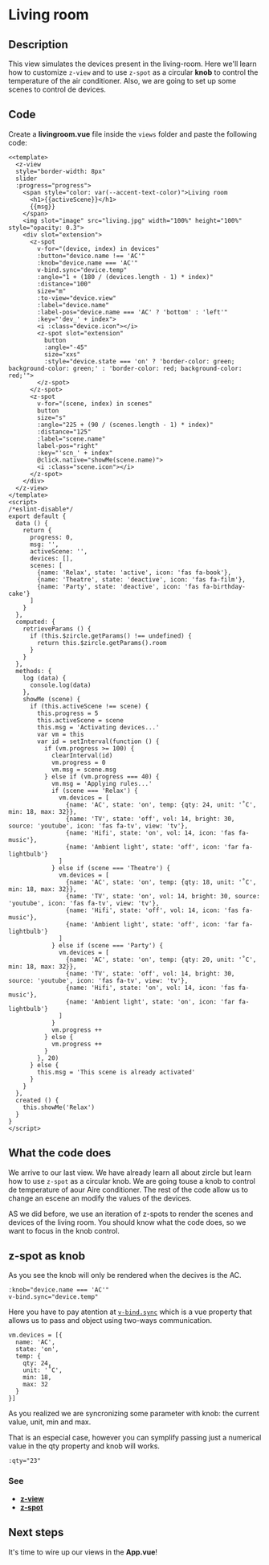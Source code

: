 # Living room

## Description
This view simulates the devices present in the living-room. Here we'll learn how to customize `z-view` and to use `z-spot` as a circular **knob** to control the temperature of the air conditioner. Also, we are going to set up some scenes to control de devices.

## Code
Create a **livingroom.vue** file inside the `views` folder and paste the following code:
```vue
<<template>
  <z-view
  style="border-width: 8px"
  slider
  :progress="progress">
    <span style="color: var(--accent-text-color)">Living room
      <h1>{{activeScene}}</h1>
      {{msg}}
    </span>
    <img slot="image" src="living.jpg" width="100%" height="100%" style="opacity: 0.3">
    <div slot="extension">
      <z-spot
        v-for="(device, index) in devices"
        :button="device.name !== 'AC'"
        :knob="device.name === 'AC'"
        v-bind.sync="device.temp"
        :angle="1 + (180 / (devices.length - 1) * index)"
        :distance="100"
        size="m"
        :to-view="device.view"
        :label="device.name"
        :label-pos="device.name === 'AC' ? 'bottom' : 'left'"
        :key="'dev_' + index">
        <i :class="device.icon"></i>
        <z-spot slot="extension"
          button
          :angle="-45"
          size="xxs"
          :style="device.state === 'on' ? 'border-color: green; background-color: green;' : 'border-color: red; background-color: red;'">
        </z-spot>
      </z-spot>
      <z-spot
        v-for="(scene, index) in scenes"
        button
        size="s"
        :angle="225 + (90 / (scenes.length - 1) * index)"
        :distance="125"
        :label="scene.name"
        label-pos="right"
        :key="'scn_' + index"
        @click.native="showMe(scene.name)">
        <i :class="scene.icon"></i>
      </z-spot>
    </div>
  </z-view>
</template>
<script>
/*eslint-disable*/
export default {
  data () {
    return {
      progress: 0,
      msg: '',
      activeScene: '',
      devices: [],
      scenes: [
        {name: 'Relax', state: 'active', icon: 'fas fa-book'},
        {name: 'Theatre', state: 'deactive', icon: 'fas fa-film'},
        {name: 'Party', state: 'deactive', icon: 'fas fa-birthday-cake'}
      ]
    }
  },
  computed: {
    retrieveParams () {
      if (this.$zircle.getParams() !== undefined) {
        return this.$zircle.getParams().room
      }
    }
  },
  methods: {
    log (data) {
      console.log(data)
    },
    showMe (scene) {
      if (this.activeScene !== scene) {
        this.progress = 5
        this.activeScene = scene
        this.msg = 'Activating devices...'
        var vm = this
        var id = setInterval(function () {
          if (vm.progress >= 100) {
            clearInterval(id)
            vm.progress = 0
            vm.msg = scene.msg
          } else if (vm.progress === 40) { 
            vm.msg = 'Applying rules...'
            if (scene === 'Relax') {
              vm.devices = [
                {name: 'AC', state: 'on', temp: {qty: 24, unit: '˚C', min: 18, max: 32}},
                {name: 'TV', state: 'off', vol: 14, bright: 30, source: 'youtube', icon: 'fas fa-tv', view: 'tv'},
                {name: 'Hifi', state: 'on', vol: 14, icon: 'fas fa-music'},
                {name: 'Ambient light', state: 'off', icon: 'far fa-lightbulb'}
              ]
            } else if (scene === 'Theatre') {
              vm.devices = [
                {name: 'AC', state: 'on', temp: {qty: 18, unit: '˚C', min: 18, max: 32}},
                {name: 'TV', state: 'on', vol: 14, bright: 30, source: 'youtube', icon: 'fas fa-tv', view: 'tv'},
                {name: 'Hifi', state: 'off', vol: 14, icon: 'fas fa-music'},
                {name: 'Ambient light', state: 'off', icon: 'far fa-lightbulb'}
              ]
            } else if (scene === 'Party') {
              vm.devices = [
                {name: 'AC', state: 'on', temp: {qty: 20, unit: '˚C', min: 18, max: 32}},
                {name: 'TV', state: 'off', vol: 14, bright: 30, source: 'youtube', icon: 'fas fa-tv', view: 'tv'},
                {name: 'Hifi', state: 'on', vol: 14, icon: 'fas fa-music'},
                {name: 'Ambient light', state: 'on', icon: 'far fa-lightbulb'}
              ]
            }
            vm.progress ++
          } else {
            vm.progress ++
          }
        }, 20)
      } else {
        this.msg = 'This scene is already activated'
      }
    }
  },
  created () {
    this.showMe('Relax')
  }
}
</script>
```
## What the code does
We arrive to our last view. We have already learn all about zircle but learn how to use `z-spot` as a circular knob. We are going touse a knob to control de temperature of aour Aire conditioner. The rest of the code allow us to change an escene an modify the values of the devices.

AS we did before, we use an iteration of z-spots to render the scenes and devices of the living room. You should know what the code does, so we want to focus in the knob control.

## z-spot as knob
As you see the knob will only be rendered when the decives is the AC.
```
:knob="device.name === 'AC'"
v-bind.sync="device.temp"
```

Here you have to pay atention at [`v-bind.sync`](https://vuejs.org/v2/guide/components-custom-events.html#sync-Modifier) which is a vue property that allows us to pass and object using two-ways communication.

```{2}
vm.devices = [{
  name: 'AC',
  state: 'on',
  temp: {
    qty: 24,
    unit: '˚C',
    min: 18, 
    max: 32
  }
}]      
```

As you realized we are syncronizing some parameter with knob: the current value, unit, min and max.

That is an especial case, however you can symplify passing just a numerical value in the qty property and knob will works.

```
:qty="23"
```

### See
- [**z-view**](/api/z-view.html)
- [**z-spot**](/api/z-spot.html)

## Next steps
It's time to wire up our views in the **App.vue**!

